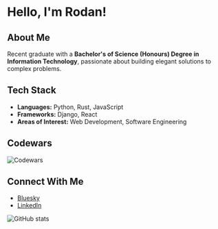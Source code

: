 
# Hello, I'm Rodan!

## About Me
Recent graduate with a **Bachelor's of Science (Honours) Degree in Information Technology**, passionate about building elegant solutions to complex problems.

## Tech Stack
- **Languages:** Python, Rust, JavaScript
- **Frameworks:** Django, React
- **Areas of Interest:** Web Development, Software Engineering

## Codewars
![Codewars](https://www.codewars.com/users/r0d4n/badges/large)

##  Connect With Me

- [Bluesky](https://bsky.app/profile/r0d4n.bsky.social)
- [LinkedIn](https://www.linkedin.com/in/ryan-mazambani)

![GitHub stats](https://github-readme-stats.vercel.app/api?username=r0d4n-dev&show_icons=true&theme=radical)
